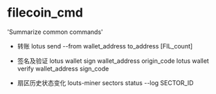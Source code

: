 # filecoin_cmd
'Summarize common commands'


- 转账 
lotus send --from wallet_address to_address [FIL_count] 

- 签名及验证
lotus wallet sign wallet_address origin_code
lotus wallet verify wallet_address sign_code

- 扇区历史状态变化
louts-miner sectors status --log SECTOR_ID
